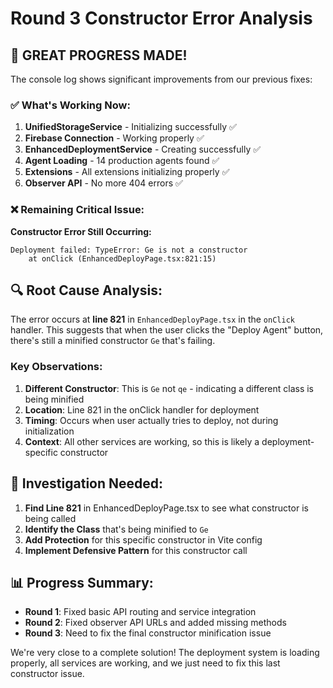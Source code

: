 # Round 3 Constructor Error Analysis

## 🎯 **GREAT PROGRESS MADE!**

The console log shows significant improvements from our previous fixes:

### ✅ **What's Working Now:**
1. **UnifiedStorageService** - Initializing successfully ✅
2. **Firebase Connection** - Working properly ✅  
3. **EnhancedDeploymentService** - Creating successfully ✅
4. **Agent Loading** - 14 production agents found ✅
5. **Extensions** - All extensions initializing properly ✅
6. **Observer API** - No more 404 errors ✅

### ❌ **Remaining Critical Issue:**

**Constructor Error Still Occurring:**
```
Deployment failed: TypeError: Ge is not a constructor
    at onClick (EnhancedDeployPage.tsx:821:15)
```

## 🔍 **Root Cause Analysis:**

The error occurs at **line 821** in `EnhancedDeployPage.tsx` in the `onClick` handler. This suggests that when the user clicks the "Deploy Agent" button, there's still a minified constructor `Ge` that's failing.

### **Key Observations:**

1. **Different Constructor**: This is `Ge` not `qe` - indicating a different class is being minified
2. **Location**: Line 821 in the onClick handler for deployment
3. **Timing**: Occurs when user actually tries to deploy, not during initialization
4. **Context**: All other services are working, so this is likely a deployment-specific constructor

## 🎯 **Investigation Needed:**

1. **Find Line 821** in EnhancedDeployPage.tsx to see what constructor is being called
2. **Identify the Class** that's being minified to `Ge`
3. **Add Protection** for this specific constructor in Vite config
4. **Implement Defensive Pattern** for this constructor call

## 📊 **Progress Summary:**

- **Round 1**: Fixed basic API routing and service integration
- **Round 2**: Fixed observer API URLs and added missing methods  
- **Round 3**: Need to fix the final constructor minification issue

We're very close to a complete solution! The deployment system is loading properly, all services are working, and we just need to fix this last constructor issue.

